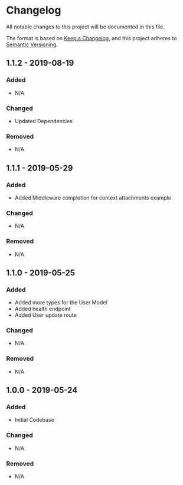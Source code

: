 # Changelog
All notable changes to this project will be documented in this file.

The format is based on [Keep a Changelog](https://keepachangelog.com/en/1.0.0/),
and this project adheres to [Semantic Versioning](https://semver.org/spec/v2.0.0.html).

## 1.1.2 - 2019-08-19

### Added
 - N/A
### Changed
 - Updated Dependencies
### Removed
 - N/A

## 1.1.1 - 2019-05-29

### Added
 - Added Middleware completion for context attachments example
### Changed
 - N/A
### Removed
 - N/A


## 1.1.0 - 2019-05-25

### Added
 - Added more types for the User Model
 - Added health endpoint
 - Added User update route
### Changed
 - N/A

### Removed
 - N/A


## 1.0.0 - 2019-05-24

### Added
 - Initial Codebase

### Changed
 - N/A

### Removed
 - N/A
